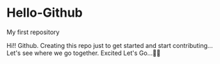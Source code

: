 # Hello-Github
My first repository

Hi!! Github. 
Creating this repo just to get started and start contributing...
Let's see where we go together.
Excited Let's Go...🚀🚀
